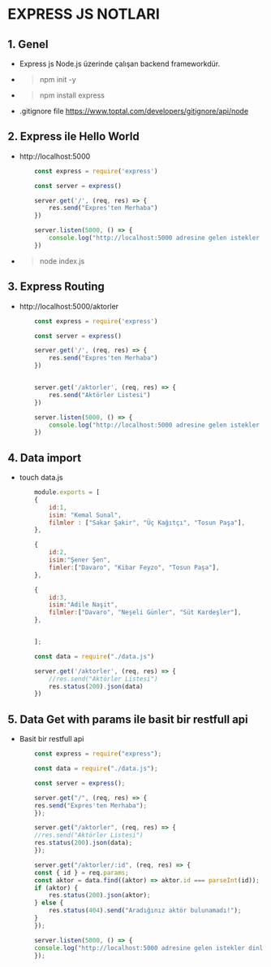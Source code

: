 # EXPRESS JS NOTLARI

## 1. Genel 

- Express js Node.js üzerinde çalışan backend frameworkdür.
- > npm init -y
- > npm install express
- .gitignore file https://www.toptal.com/developers/gitignore/api/node

## 2. Express ile Hello World

- http://localhost:5000

    ```javascript
        const express = require('express')

        const server = express()

        server.get('/', (req, res) => {
            res.send("Expres'ten Merhaba")
        })

        server.listen(5000, () => {
            console.log("http://localhost:5000 adresine gelen istekler dinleniyor.")
        })
    ```

- > node index.js

## 3. Express Routing 

- http://localhost:5000/aktorler

    ```javascript
        const express = require('express')

        const server = express()

        server.get('/', (req, res) => {
            res.send("Expres'ten Merhaba")
        })


        server.get('/aktorler', (req, res) => {
            res.send("Aktörler Listesi")
        })

        server.listen(5000, () => {
            console.log("http://localhost:5000 adresine gelen istekler dinleniyor.")
        })
    ```

## 4. Data import

- touch data.js

    ```javascript
        module.exports = [
        {
            id:1,
            isim: "Kemal Sunal",
            filmler : ["Sakar Şakir", "Üç Kağıtçı", "Tosun Paşa"],
        },

        {
            id:2,
            isim:"Şener Şen",
            fimler:["Davaro", "Kibar Feyzo", "Tosun Paşa"],
        },

        {
            id:3,
            isim:"Adile Naşit",
            filmler:["Davaro", "Neşeli Günler", "Süt Kardeşler"],
        },


        ];
    ```

    ```javascript
        const data = require("./data.js")

        server.get('/aktorler', (req, res) => {
            //res.send("Aktörler Listesi")
            res.status(200).json(data)
        })
    ```

## 5. Data Get with params ile basit bir restfull api

- Basit bir restfull api

    ```javascript
        const express = require("express");

        const data = require("./data.js");

        const server = express();

        server.get("/", (req, res) => {
        res.send("Expres'ten Merhaba");
        });

        server.get("/aktorler", (req, res) => {
        //res.send("Aktörler Listesi")
        res.status(200).json(data);
        });

        server.get("/aktorler/:id", (req, res) => {
        const { id } = req.params;
        const aktor = data.find((aktor) => aktor.id === parseInt(id));
        if (aktor) {
            res.status(200).json(aktor);
        } else {
            res.status(404).send("Aradığınız aktör bulunamadı!");
        }
        });

        server.listen(5000, () => {
        console.log("http://localhost:5000 adresine gelen istekler dinleniyor.");
        });
    ```